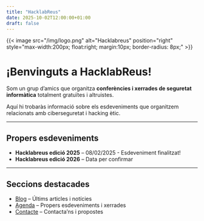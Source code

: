 ```yaml
---
title: "HacklabReus"
date: 2025-10-02T12:00:00+01:00
draft: false
---
```


{{< image src="/img/logo.png" alt="Hacklabreus" position="right" style="max-width:200px; float:right; margin:10px; border-radius: 8px;" >}}
# ¡Benvinguts a HacklabReus!
Som un grup d’amics que organitza **conferències i xerrades de seguretat informàtica** totalment gratuïtes i altruistes. 

Aquí hi trobaràs informació sobre els esdeveniments que organitzem relacionats amb ciberseguretat i hacking ètic.

---

## Propers esdeveniments

- **Hacklabreus edició 2025** – 08/02/2025 - Esdeveniment finalitzat!
- **Hacklabreus edició 2026** – Data per confirmar

---

## Seccions destacades

- [Blog](/posts/) – Últims articles i notícies  
- [Agenda](/agenda/) – Propers esdeveniments i xerrades  
- [Contacte](/contact/) – Contacta’ns i propostes

